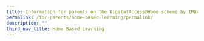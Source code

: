 ```yaml
---
title: Information for parents on the DigitalAccess@Home scheme by IMDA
permalink: /for-parents/home-based-learning/permalink/
description: ""
third_nav_title: Home Based Learning
---
```

